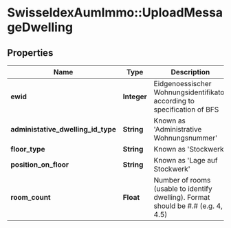 # SwisseldexAumImmo::UploadMessageDwelling

## Properties
Name | Type | Description | Notes
------------ | ------------- | ------------- | -------------
**ewid** | **Integer** | Eidgenoessischer Wohnungsidentifikator according to specification of BFS | [optional] 
**administative_dwelling_id_type** | **String** | Known as &#39;Administrative Wohnungsnummer&#39; | [optional] 
**floor_type** | **String** | Known as &#39;Stockwerk&#39; | 
**position_on_floor** | **String** | Known as &#39;Lage auf Stockwerk&#39; | [optional] 
**room_count** | **Float** | Number of rooms (usable to identify dwelling). Format should be #.# (e.g. 4, 4.5) | [optional] 


